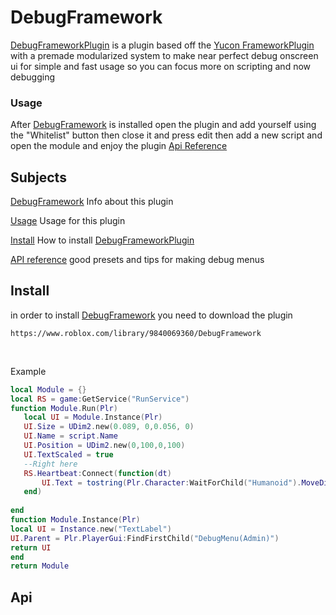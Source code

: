# DebugFramework
[DebugFrameworkPlugin](https://www.roblox.com/library/9840069360/DebugFramework) is a plugin based off the [Yucon FrameworkPlugin](https://www.roblox.com/library/5196221650/Yucon-Coding-Framework)
with a premade modularized system to make near perfect debug onscreen ui for simple and fast usage so you can focus more on scripting and now debugging

### Usage

After [DebugFramework](#debugframework) is installed open the plugin and add yourself using the "Whitelist" button then close it and press edit then add a new script and open the module and enjoy the plugin [Api Reference](#api)

## Subjects
[DebugFramework](#debugframework) Info about this plugin

[Usage](#usage) Usage for this plugin

[Install](#install) How to install [DebugFrameworkPlugin](https://www.roblox.com/library/9840069360/DebugFramework)

[API reference](#api) good presets and tips for making debug menus

## Install

in order to install [DebugFramework](#debugframework) you need to download the plugin
```
https://www.roblox.com/library/9840069360/DebugFramework
```
<br>


Example

 ```lua
local Module = {} 
local RS = game:GetService("RunService")
function Module.Run(Plr) 
	local UI = Module.Instance(Plr) 
	UI.Size = UDim2.new(0.089, 0,0.056, 0)
	UI.Name = script.Name
	UI.Position = UDim2.new(0,100,0,100)
	UI.TextScaled = true
	--Right here 
	RS.Heartbeat:Connect(function(dt)
		UI.Text = tostring(Plr.Character:WaitForChild("Humanoid").MoveDirection)
	end)
	
end 
function Module.Instance(Plr)
local UI = Instance.new("TextLabel")
UI.Parent = Plr.PlayerGui:FindFirstChild("DebugMenu(Admin)")
return UI
end
return Module 
```

## Api
